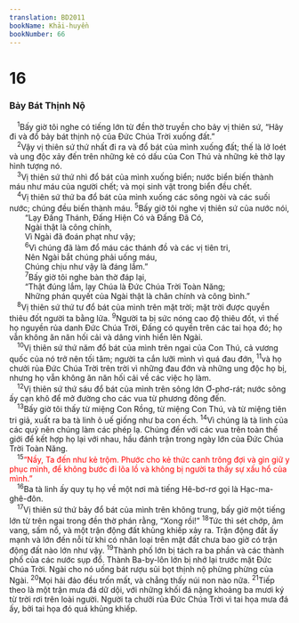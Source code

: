 ```yaml
---
translation: BD2011
bookName: Khải-huyền 
bookNumber: 66
---
```


<div class="title"><h1>16</h1><h3>Bảy Bát Thịnh Nộ</h3></div>
<span class="verse kh_16_1"> <sup>1</sup>Bấy giờ tôi nghe có tiếng lớn từ đền thờ truyền cho bảy vị thiên sứ, “Hãy đi và đổ bảy bát thịnh nộ của Ðức Chúa Trời xuống đất.”<br/></span>
<span class="verse kh_16_2"> <sup>2</sup>Vậy vị thiên sứ thứ nhất đi ra và đổ bát của mình xuống đất; thế là lở loét và ung độc xảy đến trên những kẻ có dấu của Con Thú và những kẻ thờ lạy hình tượng nó.<br/></span>
<span class="verse kh_16_3"> <sup>3</sup>Vị thiên sứ thứ nhì đổ bát của mình xuống biển; nước biển biến thành máu như máu của người chết; và mọi sinh vật trong biển đều chết.<br/></span>
<span class="verse kh_16_4"> <sup>4</sup>Vị thiên sứ thứ ba đổ bát của mình xuống các sông ngòi và các suối nước; chúng đều biến thành máu. </span>
<span class="verse kh_16_5"><sup>5</sup>Bấy giờ tôi nghe vị thiên sứ của nước nói,<br/>  “Lạy Ðấng Thánh, Ðấng Hiện Có và Ðấng Ðã Có,<br/>  Ngài thật là công chính,<br/>  Vì Ngài đã đoán phạt như vậy;<br/></span>
<span class="verse kh_16_6">  <sup>6</sup>Vì chúng đã làm đổ máu các thánh đồ và các vị tiên tri,<br/>  Nên Ngài bắt chúng phải uống máu,<br/>  Chúng chịu như vậy là đáng lắm.”<br/></span>
<span class="verse kh_16_7">  <sup>7</sup>Bấy giờ tôi nghe bàn thờ đáp lại,<br/>  “Thật đúng lắm, lạy Chúa là Ðức Chúa Trời Toàn Năng;<br/>  Những phán quyết của Ngài thật là chân chính và công bình.”<br/></span>
<span class="verse kh_16_8"> <sup>8</sup>Vị thiên sứ thứ tư đổ bát của mình trên mặt trời; mặt trời được quyền thiêu đốt người ta bằng lửa. </span>
<span class="verse kh_16_9"><sup>9</sup>Người ta bị sức nóng cao độ thiêu đốt, vì thế họ nguyền rủa danh Ðức Chúa Trời, Ðấng có quyền trên các tai họa đó; họ vẫn không ăn năn hối cải và dâng vinh hiển lên Ngài.<br/></span>
<span class="verse kh_16_10"> <sup>10</sup>Vị thiên sứ thứ năm đổ bát của mình trên ngai của Con Thú, cả vương quốc của nó trở nên tối tăm; người ta cắn lưỡi mình vì quá đau đớn, </span>
<span class="verse kh_16_11"><sup>11</sup>và họ chưởi rủa Ðức Chúa Trời trên trời vì những đau đớn và những ung độc họ bị, nhưng họ vẫn không ăn năn hối cải về các việc họ làm.<br/></span>
<span class="verse kh_16_12"> <sup>12</sup>Vị thiên sứ thứ sáu đổ bát của mình trên sông lớn Ơ-phơ-rát; nước sông ấy cạn khô để mở đường cho các vua từ phương đông đến. <br/></span>
<span class="verse kh_16_13"> <sup>13</sup>Bấy giờ tôi thấy từ miệng Con Rồng, từ miệng Con Thú, và từ miệng tiên tri giả, xuất ra ba tà linh ô uế giống như ba con ếch. </span>
<span class="verse kh_16_14"><sup>14</sup>Vì chúng là tà linh của các quỷ nên chúng làm các phép lạ. Chúng đến với các vua trên toàn thế giới để kết hợp họ lại với nhau, hầu đánh trận trong ngày lớn của Ðức Chúa Trời Toàn Năng.<br/></span>
<span class="verse kh_16_15"> <sup>15</sup><font color="red">“Nầy, Ta đến như kẻ trộm. Phước cho kẻ thức canh trông đợi và gìn giữ y phục mình, để không bước đi lõa lồ và không bị người ta thấy sự xấu hổ của mình.”</font><br/></span>
<span class="verse kh_16_16"> <sup>16</sup>Ba tà linh ấy quy tụ họ về một nơi mà tiếng Hê-bơ-rơ gọi là Hạc-ma-ghê-đôn.<br/></span>
<span class="verse kh_16_17"> <sup>17</sup>Vị thiên sứ thứ bảy đổ bát của mình trên không trung, bấy giờ một tiếng lớn từ trên ngai trong đền thờ phán rằng, “Xong rồi!” </span>
<span class="verse kh_16_18"><sup>18</sup>Tức thì sét chớp, âm vang, sấm nổ, và một trận động đất khủng khiếp xảy ra. Trận động đất ấy mạnh và lớn đến nỗi từ khi có nhân loại trên mặt đất chưa bao giờ có trận động đất nào lớn như vậy. </span>
<span class="verse kh_16_19"><sup>19</sup>Thành phố lớn bị tách ra ba phần và các thành phố của các nước sụp đổ. Thành Ba-by-lôn lớn bị nhớ lại trước mặt Ðức Chúa Trời. Ngài cho nó uống bát rượu sủi bọt thịnh nộ phừng phừng của Ngài. </span>
<span class="verse kh_16_20"><sup>20</sup>Mọi hải đảo đều trốn mất, và chẳng thấy núi non nào nữa. </span>
<span class="verse kh_16_21"><sup>21</sup>Tiếp theo là một trận mưa đá dữ dội, với những khối đá nặng khoảng ba mươi ký từ trời rơi trên loài người. Người ta chưởi rủa Ðức Chúa Trời vì tai họa mưa đá ấy, bởi tai họa đó quá khủng khiếp.<br/></span>
